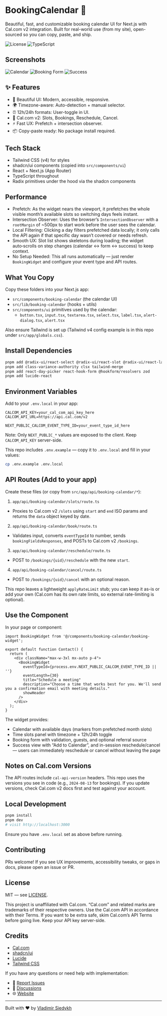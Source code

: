 # BookingCalendar 📅

Beautiful, fast, and customizable booking calendar UI for Next.js with Cal.com v2 integration. Built for real-world use (from my site), open-sourced so you can copy, paste, and ship.

![License](https://img.shields.io/badge/license-MIT-blue)
![TypeScript](https://img.shields.io/badge/TypeScript-ready-blue)

## Screenshots

![Calendar](./public/booking-calendar.jpeg)
![Booking Form](./public/booking-form.jpeg)
![Success](./public/booking-success.jpeg)

## ✨ Features

- 🎨 Beautiful UI: Modern, accessible, responsive.
- 🌍 Timezone-aware: Auto-detection + manual selector.
- ⏰ 12h/24h formats: User-toggle in UI.
- 🔌 Cal.com v2: Slots, Bookings, Reschedule, Cancel.
- ⚡ Fast UX: Prefetch + intersection observer.
- 📦 Copy-paste ready: No package install required.

## Tech Stack

- Tailwind CSS (v4) for styles
- shadcn/ui components (copied into `src/components/ui`)
- React + Next.js (App Router)
- TypeScript throughout
- Radix primitives under the hood via the shadcn components

## Performance

- Prefetch: As the widget nears the viewport, it prefetches the whole visible month’s available slots so switching days feels instant.
- Intersection Observer: Uses the browser’s `IntersectionObserver` with a `rootMargin` of ~500px to start work before the user sees the calendar.
- Local Filtering: Clicking a day filters prefetched data locally; it only calls the API again if that specific day wasn’t covered or needs refresh.
- Smooth UX: Slot list shows skeletons during loading; the widget auto‑scrolls on step changes (calendar ↔ form ↔ success) to keep context.
- No Setup Needed: This all runs automatically — just render `BookingWidget` and configure your event type and API routes.

## What You Copy

Copy these folders into your Next.js app:

- `src/components/booking-calendar` (the calendar UI)
- `src/lib/booking-calendar` (hooks + utils)
- `src/components/ui` primitives used by the calendar:
  - `button.tsx`, `input.tsx`, `textarea.tsx`, `select.tsx`, `label.tsx`, `alert-dialog.tsx`, `alert.tsx`

Also ensure Tailwind is set up (Tailwind v4 config example is in this repo under `src/app/globals.css`).

## Install Dependencies

```bash
pnpm add @radix-ui/react-select @radix-ui/react-slot @radix-ui/react-label
pnpm add class-variance-authority clsx tailwind-merge
pnpm add react-day-picker react-hook-form @hookform/resolvers zod
pnpm add lucide-react
```

## Environment Variables

Add to your `.env.local` in your app:

```env
CALCOM_API_KEY=your_cal_com_api_key_here
CALCOM_API_URL=https://api.cal.com/v2

NEXT_PUBLIC_CALCOM_EVENT_TYPE_ID=your_event_type_id_here
```

Note: Only `NEXT_PUBLIC_*` values are exposed to the client. Keep `CALCOM_API_KEY` server-side.

This repo includes `.env.example` — copy it to `.env.local` and fill in your values:

```bash
cp .env.example .env.local
```

## API Routes (Add to your app)

Create these files (or copy from `src/app/api/booking-calendar/*`):

1) `app/api/booking-calendar/slots/route.ts`
- Proxies to Cal.com v2 `/slots` using `start` and `end` ISO params and returns the `data` object keyed by date.

2) `app/api/booking-calendar/book/route.ts`
- Validates input, converts `eventTypeId` to number, sends `bookingFieldsResponses`, and POSTs to Cal.com v2 `/bookings`.

3) `app/api/booking-calendar/reschedule/route.ts`
- POST to `/bookings/{uid}/reschedule` with the new `start`.

4) `app/api/booking-calendar/cancel/route.ts`
- POST to `/bookings/{uid}/cancel` with an optional reason.

This repo leaves a lightweight `applyRateLimit` stub; you can keep it as-is or add your own (Cal.com has its own rate limits, so external rate-limiting is optional).

## Use the Component

In your page or component:

```tsx
import BookingWidget from '@/components/booking-calendar/booking-widget';

export default function Contact() {
  return (
    <div className="max-w-3xl mx-auto p-4">
      <BookingWidget
        eventTypeId={process.env.NEXT_PUBLIC_CALCOM_EVENT_TYPE_ID || ''}
        eventLength={30}
        title="Schedule a meeting"
        description="Choose a time that works best for you. We'll send you a confirmation email with meeting details."
        showHeader
      />
    </div>
  );
}
```

The widget provides:

- Calendar with available days (markers from prefetched month slots)
- Time slots panel with timezone + 12h/24h toggle
- Booking form with validation, guests, and optional referral source
- Success view with “Add to Calendar”, and in-session reschedule/cancel — users can immediately reschedule or cancel without leaving the page

## Notes on Cal.com Versions

The API routes include `cal-api-version` headers. This repo uses the versions you see in code (e.g., `2024-08-13` for bookings). If you update versions, check Cal.com v2 docs first and test against your account.

## Local Development

```bash
pnpm install
pnpm dev
# visit http://localhost:3000
```

Ensure you have `.env.local` set as above before running.

## Contributing

PRs welcome! If you see UX improvements, accessibility tweaks, or gaps in docs, please open an issue or PR.

## License

MIT — see [LICENSE](LICENSE).

This project is unaffiliated with Cal.com. “Cal.com” and related marks are trademarks of their respective owners. Use the Cal.com API in accordance with their Terms. If you want to be extra safe, skim Cal.com’s API Terms before going live. Keep your API key server-side.

## Credits

- [Cal.com](https://cal.com)
- [shadcn/ui](https://ui.shadcn.com)
- [Lucide](https://lucide.dev)
- [Tailwind CSS](https://tailwindcss.com)

If you have any questions or need help with implementation:

- 🐛 [Report Issues](https://github.com/vladimir-siedykh/booking-calendar/issues)
- 💬 [Discussions](https://github.com/vladimir-siedykh/booking-calendar/discussions)
- 🌐 [Website](https://vladimirsiedykh.com)

---

Built with ❤️ by [Vladimir Siedykh](https://vladimirsiedykh.com)
